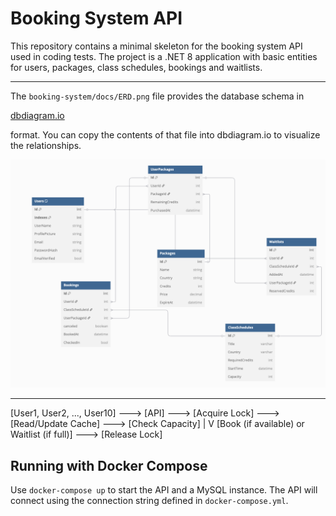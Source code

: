 # Booking System API


This repository contains a minimal skeleton for the booking system API used in coding tests.
The project is a .NET 8 application with basic entities for users, packages, class schedules, bookings and waitlists.


--- 


The `booking-system/docs/ERD.png` file provides the database schema in 

[dbdiagram.io](https://dbdiagram.io/d/booking-system-661a925a03593b6b61e82214)

 format. You can copy the contents of that file into dbdiagram.io to visualize the relationships.


![Booking System ERD](booking-system/docs/ERD.png)


---

[User1, User2, ..., User10]  --->  [API] ---> [Acquire Lock] ---> [Read/Update Cache] ---> [Check Capacity]
                                                          |
                                                          V
                                  [Book (if available) or Waitlist (if full)] ---> [Release Lock]


  


## Running with Docker Compose

Use `docker-compose up` to start the API and a MySQL instance. The API will connect using the connection string defined in `docker-compose.yml`.



